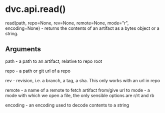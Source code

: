 # dvc.api.read()

read(path, repo=None, rev=None, remote=None, mode="r", encoding=None) - returns
the contents of an artifact as a bytes object or a string.

## Arguments

path - a path to an artifact, relative to repo root

repo - a path or git url of a repo

rev - revision, i.e. a branch, a tag, a sha. This only works with an url in repo

remote - a name of a remote to fetch artifact from/give url to mode - a mode
with which we open a file, the only sensible options are r/rt and rb

encoding - an encoding used to decode contents to a string
